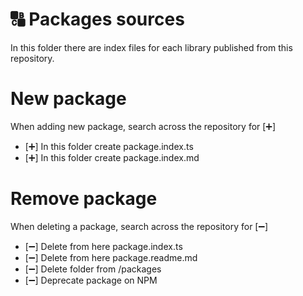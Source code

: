 # 🔠 Packages sources

In this folder there are index files for each library published from this repository.

# New package

When adding new package, search across the repository for [➕]

-   [➕] In this folder create package.index.ts
-   [➕] In this folder create package.index.md

# Remove package

When deleting a package, search across the repository for [➖]

-   [➖] Delete from here package.index.ts
-   [➖] Delete from here package.readme.md
-   [➖] Delete folder from /packages
-   [➖] Deprecate package on NPM
